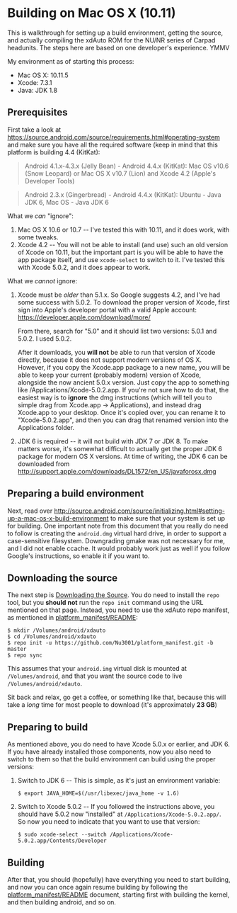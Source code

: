 # Building on Mac OS X (10.11)

This is walkthrough for setting up a build environment, getting the source, and actually compiling
the xdAuto ROM for the NU/NR series of Carpad headunits. The steps here are based on one
developer's experience. YMMV

My environment as of starting this process:

* Mac OS X: 10.11.5
* Xcode: 7.3.1
* Java: JDK 1.8

## Prerequisites

First take a look at https://source.android.com/source/requirements.html#operating-system
and make sure you have all the required software (keep in mind that this platform is building 4.4
(KitKat):

> Android 4.1.x-4.3.x (Jelly Bean) - Android 4.4.x (KitKat): Mac OS v10.6 (Snow Leopard) or Mac OS X
v10.7 (Lion) and Xcode 4.2 (Apple's Developer Tools)

> Android 2.3.x (Gingerbread) - Android 4.4.x (KitKat): Ubuntu - Java JDK 6, Mac OS - Java JDK 6

What we _can_ "ignore":

1. Mac OS X 10.6 or 10.7 -- I've tested this with 10.11, and it does work, with some tweaks.
2. Xcode 4.2 -- You will not be able to install (and use) such an old version of Xcode on 10.11,
    but the important part is you will be able to have the app package itself, and use
    `xcode-select` to switch to it. I've tested this with Xcode 5.0.2, and it does appear to work.

What we _cannot_ ignore:

1. Xcode must be _older_ than 5.1.x. So Google suggests 4.2, and I've had some success with 5.0.2.
    To download the proper version of Xcode, first sign into Apple's developer portal with a valid
    Apple account: https://developer.apple.com/download/more/

    From there, search for "5.0" and it should list two versions: 5.0.1 and 5.0.2. I used 5.0.2.

    After it downloads, you **will not** be able to run that version of Xcode directly, because it
    does not support modern versions of OS X. However, if you copy the Xcode.app package to a new
    name, you will be able to keep your current (probably modern) version of Xcode, alongside the
    now ancient 5.0.x version.  Just copy the app to something like /Applications/Xcode-5.0.2.app.
    If you're not sure how to do that, the easiest way is to **ignore** the dmg instructions
    (which will tell you to simple drag from Xcode.app -> Applications), and instead drag Xcode.app
    to your desktop. Once it's copied over, you can rename it to "Xcode-5.0.2.app", and then you
    can drag that renamed version into the Applications folder.
2. JDK 6 is required -- it will not build with JDK 7 or JDK 8. To make matters worse, it's somewhat
    difficult to actually get the proper JDK 6 package for modern OS X versions. At time of
    writing, the JDK 6 can be downloaded from http://support.apple.com/downloads/DL1572/en_US/javaforosx.dmg

## Preparing a build environment

Next, read over http://source.android.com/source/initializing.html#setting-up-a-mac-os-x-build-environment
to make sure that your system is set up for building. One important note from this document that
you really do need to follow is creating the `android.dmg` virtual hard drive, in order to support
a case-sensitive filesystem. Downgrading gmake was not necessary for me, and I did not enable
ccache. It would probably work just as well if you follow Google's instructions, so enable it if
you want to.

## Downloading the source

The next step is [Downloading the Source](http://source.android.com/source/downloading.html).
You do need to install the `repo` tool, but you **should not** run the `repo init` command using
the URL mentioned on that page. Instead, you need to use the xdAuto repo manifest, as mentioned
in [platform_manifest/README](https://github.com/Nu3001/platform_manifest/blob/master/README.md):

```
$ mkdir /Volumes/android/xdauto
$ cd /Volumes/android/xdauto
$ repo init -u https://github.com/Nu3001/platform_manifest.git -b master
$ repo sync
```
This assumes that your `android.img` virtual disk is mounted at `/Volumes/android`, and that you
want the source code to live `/Volumes/android/xdauto`.

Sit back and relax, go get a coffee, or something like that, because this will take a _long_ time
for most people to download (it's approximately **23 GB**)

## Preparing to build

As mentioned above, you do need to have Xcode 5.0.x or earlier, and JDK 6. If you have already
installed those components, now you also need to switch to them so that the build environment can
build using the proper versions:

1. Switch to JDK 6 -- This is simple, as it's just an environment variable:

    ```
    $ export JAVA_HOME=$(/usr/libexec/java_home -v 1.6)
    ```
2. Switch to Xcode 5.0.2 -- If you followed the instructions above, you should have 5.0.2 now
    "installed" at `/Applications/Xcode-5.0.2.app/`. So now you need to indicate that you want to
    use that version:

    ```
    $ sudo xcode-select --switch /Applications/Xcode-5.0.2.app/Contents/Developer
    ```

## Building

After that, you should (hopefully) have everything you need to start building, and now you can
once again resume building by following the [platform_manifest/README](https://github.com/Nu3001/platform_manifest/blob/master/README.md)
document, starting first with building the kernel, and then building android, and so on.
